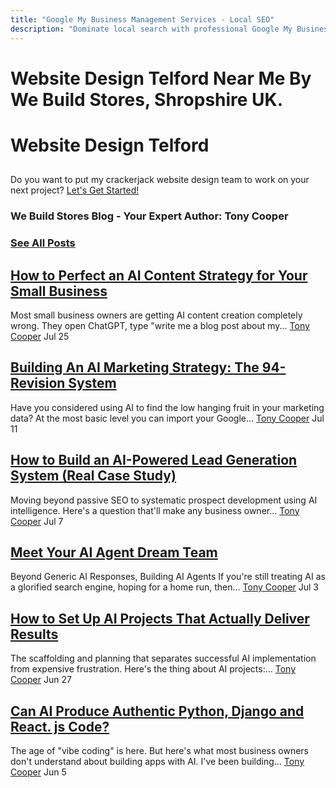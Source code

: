 ```yaml
---
title: "Google My Business Management Services - Local SEO"
description: "Dominate local search with professional Google My Business optimisation. Increase visibility, reviews and customer enquiries in your area."
---
```


# Website Design Telford Near Me By We Build Stores, Shropshire UK.
# Website Design Telford
##
Do you want to put my crackerjack website design team to work on your next project?
[Let's Get Started!](https://www.webuildstores.co.uk/contact)
### We Build Stores Blog - Your Expert Author: Tony Cooper

### [See All Posts](https://www.webuildstores.co.uk/blog)

## [How to Perfect an AI Content Strategy for Your Small Business](https://www.webuildstores.co.uk/post/ai-content-strategy)
Most small business owners are getting AI content creation completely wrong. They open ChatGPT, type "write me a blog post about my...
[](https://www.webuildstores.co.uk/profile/tony-cooper59816/profile)
[Tony Cooper](https://www.webuildstores.co.uk/profile/tony-cooper59816/profile)
Jul 25
## [Building An AI Marketing Strategy: The 94-Revision System](https://www.webuildstores.co.uk/post/building-an-ai-marketing-strategy)
Have you considered using AI to find the low hanging fruit in your marketing data? At the most basic level you can import your Google...
[](https://www.webuildstores.co.uk/profile/tony-cooper59816/profile)
[Tony Cooper](https://www.webuildstores.co.uk/profile/tony-cooper59816/profile)
Jul 11
## [How to Build an AI-Powered Lead Generation System (Real Case Study)](https://www.webuildstores.co.uk/post/how-to-build-an-ai-powered-lead-generation-system-real-case-study)
Moving beyond passive SEO to systematic prospect development using AI intelligence. Here's a question that'll make any business owner...
[](https://www.webuildstores.co.uk/profile/tony-cooper59816/profile)
[Tony Cooper](https://www.webuildstores.co.uk/profile/tony-cooper59816/profile)
Jul 7
## [Meet Your AI Agent Dream Team](https://www.webuildstores.co.uk/post/agent-dream-team)
Beyond Generic AI Responses, Building AI Agents If you're still treating AI as a glorified search engine, hoping for a home run, then...
[](https://www.webuildstores.co.uk/profile/tony-cooper59816/profile)
[Tony Cooper](https://www.webuildstores.co.uk/profile/tony-cooper59816/profile)
Jul 3
## [How to Set Up AI Projects That Actually Deliver Results](https://www.webuildstores.co.uk/post/how-to-set-up-ai-projects)
The scaffolding and planning that separates successful AI implementation from expensive frustration. Here's the thing about AI projects:...
[](https://www.webuildstores.co.uk/profile/tony-cooper59816/profile)
[Tony Cooper](https://www.webuildstores.co.uk/profile/tony-cooper59816/profile)
Jun 27
## [Can AI Produce Authentic Python, Django and React. js Code?](https://www.webuildstores.co.uk/post/python-django-and-react-js-code)
The age of "vibe coding" is here. But here's what most business owners don't understand about building apps with AI. I've been building...
[](https://www.webuildstores.co.uk/profile/tony-cooper59816/profile)
[Tony Cooper](https://www.webuildstores.co.uk/profile/tony-cooper59816/profile)
Jun 5
